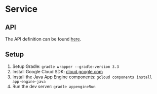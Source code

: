 # Service

## API

The API definition can be found [here](https://github.com/fawind/notes/blob/master/service/src/main/java/api/NotesService.java).

## Setup

1. Setup Gradle: `gradle wrapper --gradle-version 3.3`
2. Install Google Cloud SDK: [cloud.google.com](https://cloud.google.com/sdk/docs/)
3. Install the Java App Engine components: `gcloud components install app-engine-java`
4. Run the dev server: `gradle appengineRun`
